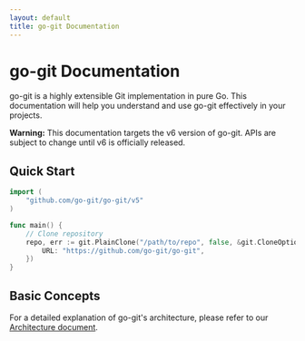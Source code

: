 ```yaml
---
layout: default
title: go-git Documentation
---
```


# go-git Documentation

go-git is a highly extensible Git implementation in pure Go. This documentation will help you understand and use go-git effectively in your projects.

**Warning:** This documentation targets the v6 version of go-git. APIs are subject to change until v6 is officially released.

## Quick Start

```go
import (
    "github.com/go-git/go-git/v5"
)

func main() {
    // Clone repository
    repo, err := git.PlainClone("/path/to/repo", false, &git.CloneOptions{
        URL: "https://github.com/go-git/go-git",
    })
}
```

## Basic Concepts

For a detailed explanation of go-git's architecture, please refer to our [Architecture document](docs/concepts/architecture.md).
